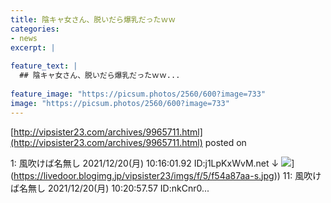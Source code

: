 ```yaml
---
title: 陰キャ女さん、脱いだら爆乳だったｗｗ
categories:
- news
excerpt: |
  
feature_text: |
  ## 陰キャ女さん、脱いだら爆乳だったｗｗ...
  
feature_image: "https://picsum.photos/2560/600?image=733"
image: "https://picsum.photos/2560/600?image=733"
---
```


[http://vipsister23.com/archives/9965711.html](http://vipsister23.com/archives/9965711.html)
posted on 

<!--more-->

1: 風吹けば名無し 2021/12/20(月) 10:16:01.92 ID:j1LpKxWvM.net ↓ ![](https://livedoor.blogimg.jp/vipsister23/imgs/7/4/74781b6e-s.jpg[https://livedoor.blogimg.jp/vipsister23/imgs/f/5/f54a87aa-s.jpg)](https://livedoor.blogimg.jp/vipsister23/imgs/f/5/f54a87aa-s.jpg)) 11: 風吹けば名無し 2021/12/20(月) 10:20:57.57 ID:nkCnr0...
